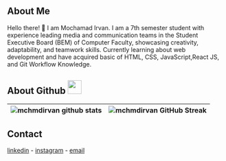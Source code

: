 <!-- ABOUT THE PROJECT -->

## About Me  
Hello there! 👋  I am Mochamad Irvan. I am a 7th semester student with experience leading media and communication teams in the Student Executive Board (BEM) of Computer Faculty, showcasing creativity, adaptability, and teamwork skills. Currently learning about web development and have acquired basic of HTML, CSS, JavaScript,React JS, and Git Workflow Knowledge. 

<!-- MARKDOWN LINKS & IMAGES -->

<!-- https://www.markdownguide.org/basic-syntax/#reference-style-links -->

[linkedin-shield]: https://img.shields.io/badge/-LinkedIn-black.svg?style=for-the-badge&logo=linkedin&colorB=555

[linkedin-url]: https://linkedin.com/in/mchmdirvan
<h2> About Github <img src = "https://media2.giphy.com/media/QssGEmpkyEOhBCb7e1/giphy.gif?cid=ecf05e47a0n3gi1bfqntqmob8g9aid1oyj2wr3ds3mg700bl&rid=giphy.gif" width = 32px> </h2>


| ![mchmdirvan github stats](https://github-readme-stats.vercel.app/api?username=mchmdirvan&show_icons=true&theme=react-dark) | ![mchmdirvan GitHub Streak](https://github-readme-streak-stats.herokuapp.com/?user=mchmdirvan&theme=react-dark) |
| --- | --- |

## Contact

[linkedin](https://www.linkedin.com/in/mchmdirvan/) - [instagram](https://www.instagram.com/xzrvan/) - [email](mchmdirvaan@gmail.com)


<!--
**mchmdirvan/mchmdirvan** is a ✨ _special_ ✨ repository because its `README.md` (this file) appears on your GitHub profile.

Here are some ideas to get you started:

- 🔭 I’m currently working on ...
- 🌱 I’m currently learning ...
- 👯 I’m looking to collaborate on ...
- 🤔 I’m looking for help with ...
- 💬 Ask me about ...
- 📫 How to reach me: ...
- 😄 Pronouns: ...
- ⚡ Fun fact: ...
-->
